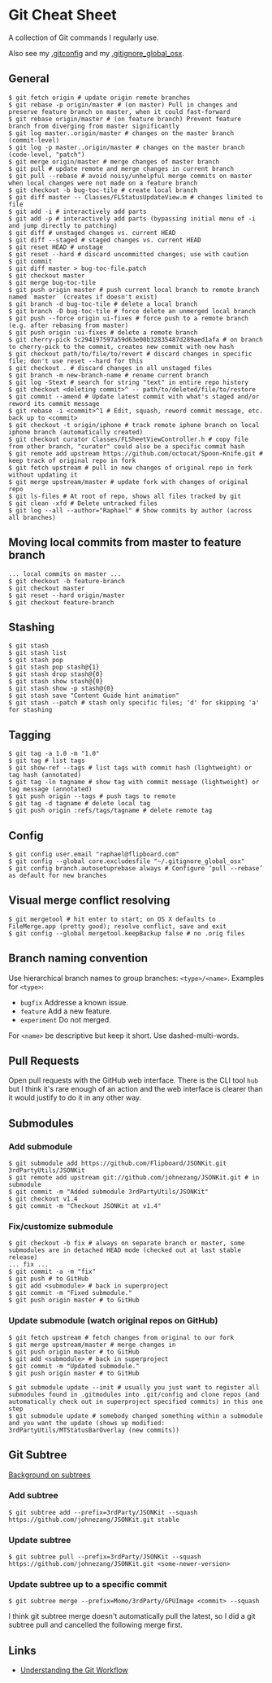 # Git Cheat Sheet

A collection of Git commands I regularly use.

Also see my [.gitconfig](./.gitconfig) and my [.gitignore_global_osx](./.gitignore_global_osx).

## General
    $ git fetch origin # update origin remote branches
    $ git rebase -p origin/master # (on master) Pull in changes and preserve feature branch on master, when it could fast-forward
    $ git rebase origin/master # (on feature branch) Prevent feature branch from diverging from master significantly
    $ git log master..origin/master # changes on the master branch (commit-level)
    $ git log -p master..origin/master # changes on the master branch (code-level, "patch")
    $ git merge origin/master # merge changes of master branch
    $ git pull # update remote and merge changes in current branch
    $ git pull --rebase # avoid noisy/unhelpful merge commits on master when local changes were not made on a feature branch
    $ git checkout -b bug-toc-tile # create local branch
    $ git diff master -- Classes/FLStatusUpdateView.m # changes limited to file
    $ git add -i # interactively add parts
    $ git add -p # interactively add parts (bypassing initial menu of -i and jump directly to patching)
    $ git diff # unstaged changes vs. current HEAD
    $ git diff --staged # staged changes vs. current HEAD
    $ git reset HEAD # unstage
    $ git reset --hard # discard uncommitted changes; use with caution
    $ git commit
    $ git diff master > bug-toc-file.patch
    $ git checkout master
    $ git merge bug-toc-tile
    $ git push origin master # push current local branch to remote branch named `master` (creates if doesn't exist)
    $ git branch -d bug-toc-tile # delete a local branch
    $ git branch -D bug-toc-tile # force delete an unmerged local branch
    $ git push --force origin ui-fixes # force push to a remote branch (e.g. after rebasing from master)
    $ git push origin :ui-fixes # delete a remote branch
    $ git cherry-pick 5c294197597a59d63e00b32835487d289aed1afa # on branch to cherry-pick to the commit, creates new commit with new hash
    $ git checkout path/to/file/to/revert # discard changes in specific file; don't use reset --hard for this
    $ git checkout . # discard changes in all unstaged files
    $ git branch -m new-branch-name # rename current branch
    $ git log -Stext # search for string "text" in entire repo history
    $ git checkout <deleting commit>^ -- path/to/deleted/file/to/restore
    $ git commit --amend # Update latest commit with what's staged and/or reword its commit message
    $ git rebase -i <commit>^1 # Edit, squash, reword commit message, etc. back up to <commit>
    $ git checkout -t origin/iphone # track remote iphone branch on local iphone branch (automatically created)
    $ git checkout curator Classes/FLSheetViewController.h # copy file from other branch, "curator" could also be a specific commit hash
    $ git remote add upstream https://github.com/octocat/Spoon-Knife.git # keep track of original repo in fork
    $ git fetch upstream # pull in new changes of original repo in fork without updating it
    $ git merge upstream/master # update fork with changes of original repo
    $ git ls-files # At root of repo, shows all files tracked by git
    $ git clean -xfd # Delete untracked files
    $ git log --all --author="Raphael" # Show commits by author (across all branches)

## Moving local commits from master to feature branch
    ... local commits on master ...
    $ git checkout -b feature-branch
    $ git checkout master
    $ git reset --hard origin/master
    $ git checkout feature-branch

## Stashing
    $ git stash
    $ git stash list
    $ git stash pop
    $ git stash pop stash@{1}
    $ git stash drop stash@{0}
    $ git stash show stash@{0}
    $ git stash show -p stash@{0}
    $ git stash save "Content Guide hint animation"
    $ git stash --patch # stash only specific files; 'd' for skipping 'a' for stashing

## Tagging
    $ git tag -a 1.0 -m "1.0"
    $ git tag # list tags
    $ git show-ref --tags # list tags with commit hash (lightweight) or tag hash (annotated)
    $ git tag -ln tagname # show tag with commit message (lightweight) or tag message (annotated)
    $ git push origin --tags # push tags to remote
    $ git tag -d tagname # delete local tag
    $ git push origin :refs/tags/tagname # delete remote tag

## Config
    $ git config user.email "raphael@flipboard.com"
    $ git config --global core.excludesfile "~/.gitignore_global_osx"
    $ git config branch.autosetuprebase always # Configure ‘pull --rebase’ as default for new branches

## Visual merge conflict resolving
    $ git mergetool # hit enter to start; on OS X defaults to FileMerge.app (pretty good); resolve conflict, save and exit
    $ git config --global mergetool.keepBackup false # no .orig files

## Branch naming convention
Use hierarchical branch names to group branches: `<type>/<name>`. Examples for `<type>`:
- `bugfix` Addresse a known issue.
- `feature` Add a new feature.
- `experiment` Do not merged.

For `<name>` be descriptive but keep it short. Use dashed-multi-words.

## Pull Requests
Open pull requests with the GitHub web interface. There is the CLI tool `hub` but I think it's rare enough of an action and the web interface is clearer than it would justify to do it in any other way.

## Submodules
### Add submodule
    $ git submodule add https://github.com/Flipboard/JSONKit.git 3rdPartyUtils/JSONKit
    $ git remote add upstream git://github.com/johnezang/JSONKit.git # in submodule
    $ git commit -m "Added submodule 3rdPartyUtils/JSONKit"
    $ git checkout v1.4
    $ git commit -m "Checkout JSONKit at v1.4"

### Fix/customize submodule
    $ git checkout -b fix # always on separate branch or master, some submodules are in detached HEAD mode (checked out at last stable release)
    ... fix ...
    $ git commit -a -m "fix"
    $ git push # to GitHub
    $ git add <submodule> # back in superproject
    $ git commit -m "Fixed submodule."
    $ git push origin master # to GitHub

### Update submodule (watch original repos on GitHub)
    $ git fetch upstream # fetch changes from original to our fork
    $ git merge upstream/master # merge changes in
    $ git push origin master # to GitHub
    $ git add <submodule> # back in superproject
    $ git commit -m "Updated submodule."
    $ git push origin master # to GitHub

    $ git submodule update --init # usually you just want to register all submodules found in .gitmodules into .git/config and clone repos (and automatically check out in superproject specified commits) in this one step
    $ git submodule update # somebody changed something within a submodule and you want the update (shows up modified:   3rdPartyUtils/MTStatusBarOverlay (new commits))

## Git Subtree
[Background on subtrees](http://log.pardus.de/2012/08/modular-git-with-git-subtree.html)

### Add subtree
    $ git subtree add --prefix=3rdParty/JSONKit --squash https://github.com/johnezang/JSONKit.git stable

### Update subtree
    $ git subtree pull --prefix=3rdParty/JSONKit --squash https://github.com/johnezang/JSONKit.git <some-newer-version>

### Update subtree up to a specific commit
    $ git subtree merge --prefix=Momo/3rdParty/GPUImage <commit> --squash

I think git subtree merge doesn't automatically pull the latest, so I did a git subtree pull and cancelled the following merge first.

## Links
- [Understanding the Git Workflow](https://sandofsky.com/blog/git-workflow.html)
